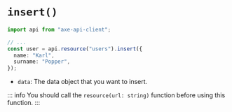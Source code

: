 # `insert()`

```ts
import api from "axe-api-client";

// ...
const user = api.resource("users").insert({
  name: "Karl",
  surname: "Popper",
});
```

- `data`: The data object that you want to insert.

::: info
You should call the `resource(url: string)` function before using this function.
:::
